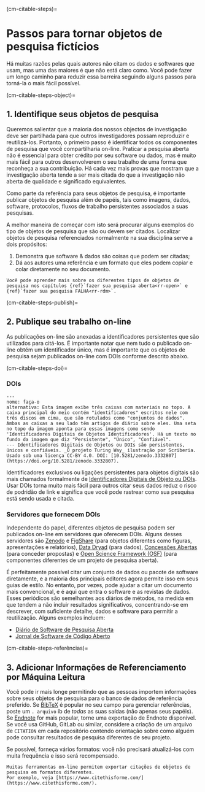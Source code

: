 (cm-citable-steps)=
# Passos para tornar objetos de pesquisa fictícios

Há muitas razões pelas quais autores não citam os dados e softwares que usam, mas uma das maiores é que não está claro como. Você pode fazer um longo caminho para reduzir essa barreira seguindo alguns passos para torná-la o mais fácil possível.

(cm-citable-steps-object)=
## 1. Identifique seus objetos de pesquisa

Queremos salientar que a maioria dos nossos objectos de investigação deve ser partilhada para que outros investigadores possam reproduzir e reutilizá-los. Portanto, o primeiro passo é identificar todos os componentes de pesquisa que você compartilharia on-line. Praticar a pesquisa aberta não é essencial para obter crédito por seu software ou dados, mas é muito mais fácil para outros desenvolverem o seu trabalho de uma forma que reconheça a sua contribuição. Há cada vez mais provas que mostram que a investigação aberta tende a ser mais citada do que a investigação não aberta de qualidade e significado equivalentes.

Como parte da referência para seus objetos de pesquisa, é importante publicar objetos de pesquisa além de papéis, tais como imagens, dados, software, protocolos, fluxos de trabalho persistentes associados a suas pesquisas.

A melhor maneira de começar com isto será procurar alguns exemplos do tipo de objetos de pesquisa que são ou devem ser citados. Localizar objetos de pesquisa referenciados normalmente na sua disciplina serve a dois propósitos:
1. Demonstra que software & dados são coisas que podem ser citadas;
2. Dá aos autores uma referência e um formato que eles podem copiar e colar diretamente no seu documento.
<!-- TODO: Cite relevant paper for this (Piwowar et al 2013?) -->

```{note}
Você pode aprender mais sobre os diferentes tipos de objetos de pesquisa nos capítulos {ref}`fazer sua pesquisa aberta<rr-open>` e {ref}`fazer sua pesquisa FALHA<rr-rdm>`.
```

(cm-citable-steps-publish)=
## 2. Publique seu trabalho on-line

As publicações on-line são anexadas a identificadores persistentes que são utilizados para citá-los. É importante notar que nem tudo o publicado on-line obtém um identificador único, mas é importante que os objetos de pesquisa sejam publicados on-line com DOIs conforme descrito abaixo.

(cm-citable-steps-doi)=
### DOIs

```{figure} ../../figures/DOI.jpg
---
nome: faça-o
alternativa: Esta imagem exibe três caixas com materiais no topo. A caixa principal do meio contém "identificadores" escritos nele com três discos em cima, que são rotulados como "conjuntos de dados". Ambas as caixas a seu lado têm artigos de diário sobre eles. Uma seta no topo da imagem aponta para essas imagens como sendo 'Identificadores Digitais de Objetos Identificadores'. Há um texto no fundo da imagem que diz "Persistente", "Único", "Confiável".
--- Identificadores Digitais de Objetos ou DOIs são persistentes, únicos e confiáveis. _O projeto Turing Way_ ilustração por Scriberia. Usado sob uma licença CC-BY 4.0. DOI: [10.5281/zenodo.3332807](https://doi.org/10.5281/zenodo.3332807).
```

Identificadores exclusivos ou ligações persistentes para objetos digitais são mais chamados formalmente de [Identificadores Digitais de Objeto ou DOIs](https://en.wikipedia.org/wiki/Digital_object_identifier). Usar DOIs torna muito mais fácil para outros citar seus dados reduz o risco de podridão de link e significa que você pode rastrear como sua pesquisa está sendo usada e citada.

### Servidores que fornecem DOIs

Independente do papel, diferentes objetos de pesquisa podem ser publicados on-line em servidores que oferecem DOIs. Alguns desses servidores são [Zenodo](https://zenodo.org/) e [FigShare](https://figshare.com/) (para objetos diferentes como figuras, apresentações e relatórios), [Data Dryad](https://datadryad.org/stash) (para dados), [Concessões Abertas](https://www.ogrants.org/) (para conceder propostas) e [Open Science Framework (OSF)](https://osf.io/) (para componentes diferentes de um projeto de pesquisa aberta).

É perfeitamente possível citar um conjunto de dados ou pacote de software diretamente, e a maioria dos principais editores agora permite isso em seus guias de estilo. No entanto, por vezes, pode ajudar a citar um documento mais convencional, e é aqui que entra o software e as revistas de dados. Esses periódicos são semelhantes aos diários de métodos, na medida em que tendem a não incluir resultados significativos, concentrando-se em descrever, com suficiente detalhe, dados e software para permitir a reutilização. Alguns exemplos incluem:
- [Diário de Software de Pesquisa Aberta](https://openresearchsoftware.metajnl.com/)
- [Jornal de Software de Código Aberto](https://joss.theoj.org/)

(cm-citable-steps-referências)=
## 3. Adicionar Informações de Referenciamento por Máquina Leitura

Você pode ir mais longe permitindo que as pessoas importem informações sobre seus objetos de pesquisa para o banco de dados de referência preferido. Se [BibTeX](https://en.wikipedia.org/wiki/BibTeX) é popular no seu campo para gerenciar referências, poste um `. arquivo` ib de *todas* as suas saídas (não apenas seus papéis). Se [Endnote](https://endnote.com/) for mais popular, torne uma exportação de Endnote disponível. Se você usa GitHub, GitLab ou similar, considere a criação de um arquivo de `CITATION` em cada repositório contendo orientação sobre como alguém pode consultar resultados de pesquisa diferentes de seu projeto.

Se possível, forneça vários formatos: você não precisará atualizá-los com muita frequência e isso será recompensado.

```{note}
Muitas ferramentas on-line permitem exportar citações de objetos de pesquisa em formatos diferentes.
Por exemplo, veja [https://www.citethisforme.com/](https://www.citethisforme.com/).
```
